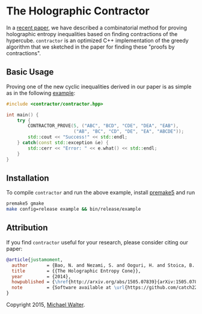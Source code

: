 The Holographic Contractor
==========================

In a [recent paper](http://arxiv.org/abs/1505.07839), we have described a combinatorial method for proving holographic entropy inequalities based on finding contractions of the hypercube.
`contractor` is an optimized C++ implementation of the greedy algorithm that we sketched in the paper for finding these "proofs by contractions".


Basic Usage
-----------

Proving one of the new cyclic inequalities derived in our paper is as simple as in the following [example](example.cpp):

~~~cpp
#include <contractor/contractor.hpp>

int main() {
    try {
        CONTRACTOR_PROVE(5, ("ABC", "BCD", "CDE", "DEA", "EAB"),
                         ("AB", "BC", "CD", "DE", "EA", "ABCDE"));
        std::cout << "Success!" << std::endl;
    } catch(const std::exception &e) {
        std::cerr << "Error: " << e.what() << std::endl;
    }
}
~~~


Installation
------------

To compile `contractor` and run the above example, install [premake5](https://premake.github.io) and run

~~~bash
premake5 gmake
make config=release example && bin/release/example
~~~


Attribution
-----------

If you find `contractor` useful for your research, please consider citing our paper:

~~~bibtex
@article{justamoment,
  author       = {Bao, N. and Nezami, S. and Ooguri, H. and Stoica, B. and Sully, J. and Walter, M.},
  title        = {{The Holographic Entropy Cone}},
  year         = {2014},
  howpublished = {\href{http://arxiv.org/abs/1505.07839}{arXiv:1505.07839}},
  note         = {Software available at \url{https://github.com/catch22/contractor/}.},
}
~~~

Copyright 2015, [Michael Walter](michael.walter@stanford.edu).
